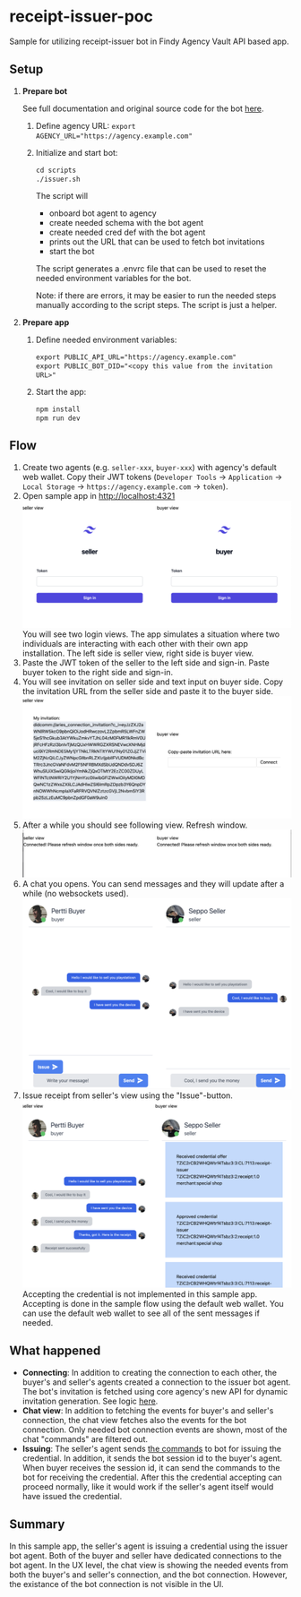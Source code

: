 # receipt-issuer-poc

Sample for utilizing receipt-issuer bot in Findy Agency Vault API based app.

## Setup

1. **Prepare bot**

    See full documentation and original source code for the bot [here](https://github.com/findy-network/findy-agent-cli/blob/master/scripts/fullstack/fsm/README.md).

   1. Define agency URL: `export AGENCY_URL="https://agency.example.com"`
   2. Initialize and start bot:

      ```
      cd scripts
      ./issuer.sh
      ```

      The script will

      - onboard bot agent to agency
      - create needed schema with the bot agent
      - create needed cred def with the bot agent
      - prints out the URL that can be used to fetch bot invitations
      - start the bot

      The script generates a .envrc file that can be used to reset the needed environment variables for the bot.

      Note: if there are errors, it may be easier to run the needed steps manually according to the script steps. The script is just a helper.

2. **Prepare app**

   1. Define needed environment variables:

      ```
      export PUBLIC_API_URL="https://agency.example.com"
      export PUBLIC_BOT_DID="<copy this value from the invitation URL>"
      ```

   2. Start the app:

      ```
      npm install
      npm run dev
      ```

## Flow

1. Create two agents (e.g. `seller-xxx`, `buyer-xxx`) with agency's default web wallet. Copy their JWT tokens (`Developer Tools` -> `Application` -> `Local Storage` -> `https://agency.example.com` -> `token`).
2. Open sample app in <http://localhost:4321>
   ![alt text](docs/signin.png)
   You will see two login views. The app simulates a situation where two individuals are interacting with each other with their own app installation. The left side is seller view, right side is buyer view.
3. Paste the JWT token of the seller to the left side and sign-in. Paste buyer token to the right side and sign-in.
4. You will see invitation on seller side and text input on buyer side. Copy the invitation URL from the seller side and paste it to the buyer side.
   ![alt text](docs/connect.png)
5. After a while you should see following view. Refresh window.
   ![alt text](docs/refresh.png)
6. A chat you opens. You can send messages and they will update after a while (no websockets used).
   ![alt text](docs/chat.png)
7. Issue receipt from seller's view using the "Issue"-button.
    ![alt text](docs/issue.png)
    Accepting the credential is not implemented in this sample app.
    Accepting is done in the sample flow using the default web wallet.
    You can use the default web wallet to see all of the sent messages if needed.

## What happened

- **Connecting**: In addition to creating the connection to each other,
  the buyer's and seller's agents created a connection to the issuer bot agent.
  The bot's invitation is fetched using core agency's new API for dynamic invitation generation.
  See logic [here](https://github.com/lauravuo/receipt-issuer-poc/blob/3dca42ac7a14224626209073dccc57da18a4724f/src/components/Connect.tsx#L165).
- **Chat view**: In addition to fetching the events for buyer's and seller's connection,
  the chat view fetches also the events for the bot connection.
  Only needed bot connection events are shown, most of the chat "commands" are filtered out.
- **Issuing**: The seller's agent sends [the commands](https://github.com/lauravuo/receipt-issuer-poc/blob/3dca42ac7a14224626209073dccc57da18a4724f/src/components/Chat.tsx#L172)
  to bot for issuing the credential. In addition, it sends the bot session id to the buyer's agent.
  When buyer receives the session id, it can send the commands to the bot for receiving the credential.
  After this the credential accepting can proceed normally,
  like it would work if the seller's agent itself would have issued the credential.

## Summary

In this sample app, the seller's agent is issuing a credential using the issuer bot agent.
Both of the buyer and seller have dedicated connections to the bot agent.
In the UX level, the chat view is showing the needed events
from both the buyer's and seller's connection, and the bot connection.
However, the existance of the bot connection is not visible in the UI.

